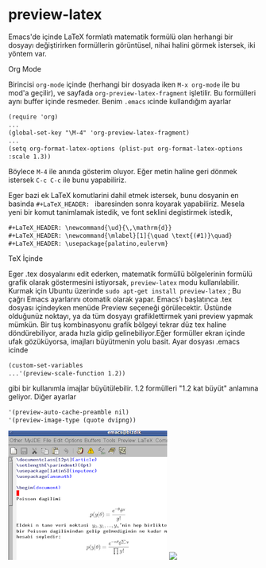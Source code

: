 # preview-latex

Emacs'de içinde LaTeX formlatlı matematik formülü olan herhangi bir
dosyayı değiştirirken formüllerin görüntüsel, nihai halini görmek
istersek, iki yöntem var.

Org Mode

Birincisi `org-mode` içinde (herhangi bir dosyada iken `M-x org-mode`
ile bu mod'a geçilir), ve sayfada `org-preview-latex-fragment`
işletilir. Bu formülleri aynı buffer içinde resmeder. Benim `.emacs`
ıcinde kullandığım ayarlar

```
(require 'org)
...
(global-set-key "\M-4" 'org-preview-latex-fragment)
...
(setq org-format-latex-options (plist-put org-format-latex-options :scale 1.3))
```

Böylece `M-4` ile anında gösterim oluyor. Eğer metin haline geri
dönmek istersek `C-c C-c` ile bunu yapabiliriz.

Eger bazi ek LaTeX komutlarini dahil etmek istersek, bunu dosyanin en
basinda `#+LaTeX_HEADER: ` ibaresinden sonra koyarak
yapabiliriz. Mesela yeni bir komut tanimlamak istedik, ve font seklini
degistirmek istedik,

```
#+LaTeX_HEADER: \newcommand{\ud}{\,\mathrm{d}}
#+LaTeX_HEADER: \newcommand{\mlabel}[1]{\quad \text{(#1)}\quad}
#+LaTeX_HEADER: \usepackage{palatino,eulervm}
```

TeX İçinde

Eger .tex dosyalarını edit ederken, matematik formüllü bölgelerinin
formülü grafik olarak göstermesini istiyorsak, `preview-latex` modu
kullanılabilir. Kurmak için Ubuntu üzerinde `sudo apt-get install
preview-latex` ; Bu çağrı Emacs ayarlarını otomatik olarak
yapar. Emacs'ı başlatınca .tex dosyası içindeyken menüde Preview
seçeneği görülecektir. Üstünde olduğunüz noktayı, ya da tüm dosyayı
grafiklettirmek yani preview yapmak mümkün. Bir tuş kombinasyonu
grafik bölgeyi tekrar düz tex haline döndürebiliyor, arada hızla gidip
gelinebiliyor.Eğer formüller ekran içinde ufak gözüküyorsa, imajları
büyütmenin yolu basit. Ayar dosyası .emacs icinde

```
(custom-set-variables
...'(preview-scale-function 1.2))
```

gibi bir kullanımla imajlar büyütülebilir. 1.2 formülleri "1.2 kat
büyüt" anlamına geliyor. Diğer ayarlar

```
'(preview-auto-cache-preamble nil)
'(preview-image-type (quote dvipng))
```

![](preview-latex.png)
![](http://1.bp.blogspot.com/_jmxNhrLj_qQ/TNnIuSc0NLI/AAAAAAAAArI/9tN0_alKi2U/s320/preview-latex.png)


